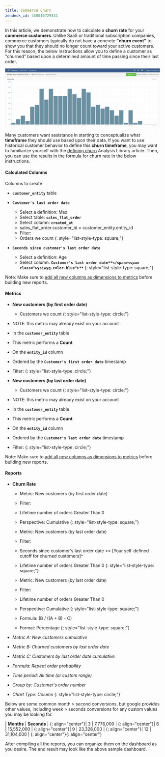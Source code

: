 ```yaml
---
title: Commerce Churn
zendesk_id: 360016729831
---
```


In this article, we demonstrate how to calculate a **churn rate** for your **commerce customers**. Unlike SaaS or traditional subscription companies, commerce customers typically do not have a concrete **\"churn event\"** to show you that they should no longer count toward your active customers. For this reason, the below instructions allow you to define a customer as \"churned\" based upon a determined amount of time passing since their last order.

![](../../assets/Churn_rate_image.png)

Many customers want assistance in starting to conceptualize what **timeframe** they should use based upon their data. If you want to use historical customer behavior to define this **churn timeframe**, you may want to familiarize yourself with the [defining churn](../analysis/define-cust-churn.md) Analysis Library article. Then, you can use the results in the formula for churn rate in the below instructions.

#### Calculated Columns

Columns to create

* <span class="wysiwyg-color-blue">**`customer_entity`**</span> table
* <span class="wysiwyg-color-blue">**`Customer's last order date`**</span>
  * Select a definition: Max
  * Select table: <span class="wysiwyg-color-blue">**`sales_flat_order`**</span>
  * Select column: <span class="wysiwyg-color-blue">**`created_at`**</span>
  * sales_flat_order.customer_id = customer_entity.entity_id
  * Filter:
  * Orders we count
  {: style="list-style-type: square;"}

* <span class="wysiwyg-color-blue">**`Seconds since customer's last order date`**</span>
  * Select a definition: Age
  * Select column: <span class="wysiwyg-color-blue">**`Customer's last order date`**</span><span class="wysiwyg-color-blue">**``**</span><span class="wysiwyg-color-blue">**``**</span>
  {: style="list-style-type: square;"}

Note: Make sure to [add all new columns as dimensions to metrics](../data-warehouse-mgr/manage-data-dimensions-metrics.md) before building new reports.

#### Metrics

* **New customers (by first order date)**
  * Customers we count
  {: style="list-style-type: circle;"}

* NOTE: this metric may already exist on your account
* In the <span class="wysiwyg-color-blue">**`customer_entity`**</span> table
* This metric performs a **Count**
* On the <span class="wysiwyg-color-blue">**`entity_id`**</span> column
* Ordered by the <span class="wysiwyg-color-blue">**`Customer's first order date`**</span> timestamp
* Filter:
{: style="list-style-type: circle;"}

* **New customers (by last order date)**
  * Customers we count
  {: style="list-style-type: circle;"}

* NOTE: this metric may already exist on your account
* In the <span class="wysiwyg-color-blue">**`customer_entity`**</span> table
* This metric performs a **Count**
* On the <span class="wysiwyg-color-blue">**`entity_id`**</span> column
* Ordered by the <span class="wysiwyg-color-blue">**`Customer's last order date`**</span> timestamp
* Filter:
{: style="list-style-type: circle;"}

Note: Make sure to [add all new columns as dimensions to metrics](../data-warehouse-mgr/manage-data-dimensions-metrics.md) before building new reports.

#### Reports

* **Churn Rate**
  * Metric: New customers (by first order date)
  * Filter:
  * Lifetime number of orders Greater Than 0

  * Perspective: Cumulative
  {: style="list-style-type: square;"}

  * Metric: New customers (by last order date)
  * Filter:
  * Seconds since customer's last order date &gt;= [Your self-defined cutoff for churned customers]<span class="wysiwyg-color-blue">**`^`**</span>
  * Lifetime number of orders Greater Than 0
  {: style="list-style-type: square;"}

  * Metric: New customers (by last order date)
  * Filter:
  * Lifetime number of orders Greater Than 0

  * Perspective: Cumulative
  {: style="list-style-type: square;"}

  * Formula: (B / ((A + B) - C)
  * Format: Percentage
  {: style="list-style-type: square;"}

* *Metric A: New customers cumulative*
* *Metric B: Churned customers by last order date*
* *Metric C: Customers by last order date cumulative*
* *Formula: Repeat order probability*
* *Time period: All time (or custom range)*
* *Group by: Customer's order number*
* *Chart Type: Column*
{: style="list-style-type: circle;"}

Below are some common month &gt; second conversions, but google provides other values, including week &gt; seconds conversions for any custom values you may be looking for.

| **Months** | **Seconds** |
{: align="center"}| 3 | 7,776,000 |
{: align="center"}| 6 | 15,552,000 |
{: align="center"}| 9 | 23,328,000 |
{: align="center"}| 12 | 31,104,000 |
{: align="center"}{: align="center"}

After compiling all the reports, you can organize them on the dashboard as you desire. The end result may look like the above sample dashboard.